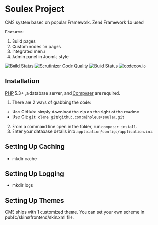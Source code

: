 Soulex Project
==============

CMS system based on popular Framework. Zend Framework 1.x used.

Features:

1. Build pages
2. Custom nodes on pages
3. Integrated menu
4. Admin panel in Joomla style


[![Build Status](https://travis-ci.org/miholeus/soulex.svg?branch=master)](https://travis-ci.org/miholeus/soulex)
[![Scrutinizer Code Quality](https://scrutinizer-ci.com/g/miholeus/soulex/badges/quality-score.png?b=master)](https://scrutinizer-ci.com/g/miholeus/soulex/?branch=master)
[![Build Status](https://scrutinizer-ci.com/g/miholeus/soulex/badges/build.png?b=master)](https://scrutinizer-ci.com/g/miholeus/soulex/build-status/master)
[![codecov.io](https://codecov.io/github/miholeus/soulex/coverage.svg?branch=master)](https://codecov.io/github/miholeus/soulex?branch=master)

## Installation

[PHP](https://php.net) 5.3+ ,a database server, and [Composer](https://getcomposer.org) are required.

1. There are 2 ways of grabbing the code:
  * Use GitHub: simply download the zip on the right of the readme
  * Use Git: `git clone git@github.com:miholeus/soulex.git`
2. From a command line open in the folder, run `composer install`.
3. Enter your database details into `application/configs/application.ini`.

## Setting Up Caching

- mkdir cache

## Setting Up Logging

- mkdir logs

## Setting Up Themes

CMS ships with 1 customized theme. You can set your own scheme in public/skins/frontend/skin.xml file.